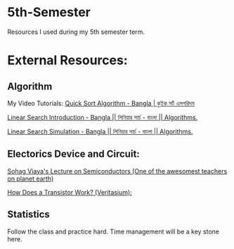 # 5th-Semester
Resources I used during my 5th semester term. 


# External Resources: 

## Algorithm

My Video Tutorials: 
[ Quick Sort Algorithm - Bangla | কুইক সর্ট এলগরিদম ](https://www.youtube.com/watch?v=u4c2_BKua38&t=372s)

[ Linear Search Introduction - Bangla || লিনিয়ার সার্চ - বাংলা || Algorithms. ](https://www.youtube.com/watch?v=_pgUO1iz8Ps&t=24s)

[ Linear Search Simulation - Bangla || লিনিয়ার সার্চ - বাংলা || Algorithms. ](https://www.youtube.com/watch?v=BjfFQWjgBks)

## Electorics Device and Circuit: 

[ Sohag Viaya's Lecture on Semiconductors (One of the awesomest teachers on planet earth) ](https://www.youtube.com/watch?v=PcWMyktzwvg&list=PLxSt9YDBipm6B2e0qlu_2mEvTu-7NuTCb)

[ How Does a Transistor Work? (Veritasium): ](https://www.youtube.com/watch?v=IcrBqCFLHIY)

## Statistics

Follow the class and practice hard. Time management will be a key stone here.

